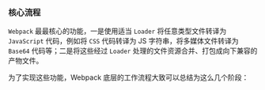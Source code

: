 ### 核心流程

`Webpack` 最最核心的功能，一是使用适当 `Loader` 将任意类型文件转译为 `JavaScript` 代码，例如将 `CSS` 代码转译为 JS 字符串，将多媒体文件转译为 `Base64` 代码等；二是将这些经过 `Loader` 处理的文件资源合并、打包成向下兼容的产物文件。

为了实现这些功能，Webpack 底层的工作流程大致可以总结为这么几个阶段：


